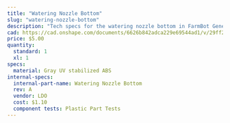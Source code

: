 ```yaml
---
title: "Watering Nozzle Bottom"
slug: "watering-nozzle-bottom"
description: "Tech specs for the watering nozzle bottom in FarmBot Genesis. Visit [our shop](http://shop.farm.bot) to purchase parts."
cad: https://cad.onshape.com/documents/6626b842adca229e69544ad1/v/29ff27176ad028c3b865f257/e/5b6d61d19722eb8c98e86c22
price: $5.00
quantity:
  standard: 1
  xl: 1
specs:
  material: Gray UV stabilized ABS
internal-specs:
  internal-part-name: Watering Nozzle Bottom
  rev: A
  vendor: LDO
  cost: $1.10
  component tests: Plastic Part Tests
---
```

